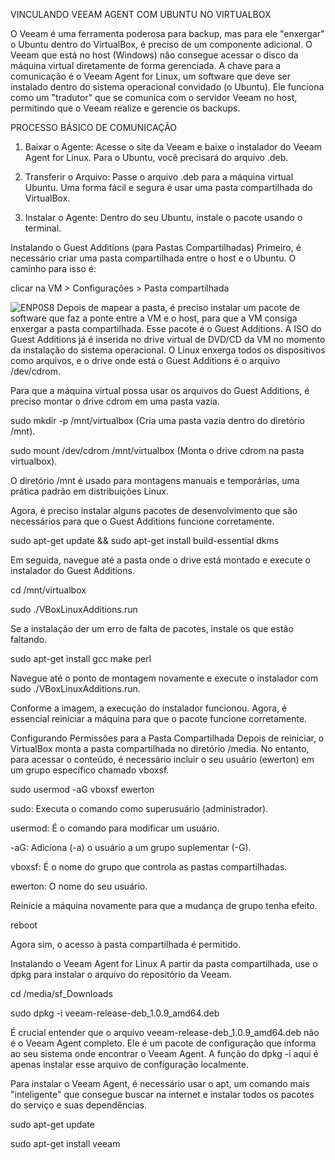 VINCULANDO VEEAM AGENT COM UBUNTU NO VIRTUALBOX

O Veeam é uma ferramenta poderosa para backup, mas para ele "enxergar" o Ubuntu dentro do VirtualBox, é preciso de um componente adicional. O Veeam que está no host (Windows) não consegue acessar o disco da máquina virtual diretamente de forma gerenciada. A chave para a comunicação é o Veeam Agent for Linux, um software que deve ser instalado dentro do sistema operacional convidado (o Ubuntu). Ele funciona como um "tradutor" que se comunica com o servidor Veeam no host, permitindo que o Veeam realize e gerencie os backups.

PROCESSO BÁSICO DE COMUNICAÇÃO
1. Baixar o Agente: Acesse o site da Veeam e baixe o instalador do Veeam Agent for Linux. Para o Ubuntu, você precisará do arquivo .deb.

2. Transferir o Arquivo: Passe o arquivo .deb para a máquina virtual Ubuntu. Uma forma fácil e segura é usar uma pasta compartilhada do VirtualBox.

3. Instalar o Agente: Dentro do seu Ubuntu, instale o pacote usando o terminal.

Instalando o Guest Additions (para Pastas Compartilhadas)
Primeiro, é necessário criar uma pasta compartilhada entre o host e o Ubuntu. O caminho para isso é:

clicar na VM > Configurações > Pasta compartilhada

![ENP0S8](../Imagem/selecionar_past.png)
Depois de mapear a pasta, é preciso instalar um pacote de software que faz a ponte entre a VM e o host, para que a VM consiga enxergar a pasta compartilhada. Esse pacote é o Guest Additions. A ISO do Guest Additions já é inserida no drive virtual de DVD/CD da VM no momento da instalação do sistema operacional. O Linux enxerga todos os dispositivos como arquivos, e o drive onde está o Guest Additions é o arquivo /dev/cdrom.

Para que a máquina virtual possa usar os arquivos do Guest Additions, é preciso montar o drive cdrom em uma pasta vazia.

sudo mkdir -p /mnt/virtualbox (Cria uma pasta vazia dentro do diretório /mnt).

sudo mount /dev/cdrom /mnt/virtualbox (Monta o drive cdrom na pasta virtualbox).

O diretório /mnt é usado para montagens manuais e temporárias, uma prática padrão em distribuições Linux.

Agora, é preciso instalar alguns pacotes de desenvolvimento que são necessários para que o Guest Additions funcione corretamente.

sudo apt-get update && sudo apt-get install build-essential dkms

Em seguida, navegue até a pasta onde o drive está montado e execute o instalador do Guest Additions.

cd /mnt/virtualbox

sudo ./VBoxLinuxAdditions.run

Se a instalação der um erro de falta de pacotes, instale os que estão faltando.

sudo apt-get install gcc make perl

Navegue até o ponto de montagem novamente e execute o instalador com sudo ./VBoxLinuxAdditions.run.

Conforme a imagem, a execução do instalador funcionou. Agora, é essencial reiniciar a máquina para que o pacote funcione corretamente.

Configurando Permissões para a Pasta Compartilhada
Depois de reiniciar, o VirtualBox monta a pasta compartilhada no diretório /media. No entanto, para acessar o conteúdo, é necessário incluir o seu usuário (ewerton) em um grupo específico chamado vboxsf.

sudo usermod -aG vboxsf ewerton

sudo: Executa o comando como superusuário (administrador).

usermod: É o comando para modificar um usuário.

-aG: Adiciona (-a) o usuário a um grupo suplementar (-G).

vboxsf: É o nome do grupo que controla as pastas compartilhadas.

ewerton: O nome do seu usuário.

Reinicie a máquina novamente para que a mudança de grupo tenha efeito.

reboot

Agora sim, o acesso à pasta compartilhada é permitido.

Instalando o Veeam Agent for Linux
A partir da pasta compartilhada, use o dpkg para instalar o arquivo do repositório da Veeam.

cd /media/sf_Downloads

sudo dpkg -i veeam-release-deb_1.0.9_amd64.deb

É crucial entender que o arquivo veeam-release-deb_1.0.9_amd64.deb não é o Veeam Agent completo. Ele é um pacote de configuração que informa ao seu sistema onde encontrar o Veeam Agent. A função do dpkg -i aqui é apenas instalar esse arquivo de configuração localmente.

Para instalar o Veeam Agent, é necessário usar o apt, um comando mais "inteligente" que consegue buscar na internet e instalar todos os pacotes do serviço e suas dependências.

sudo apt-get update

sudo apt-get install veeam
